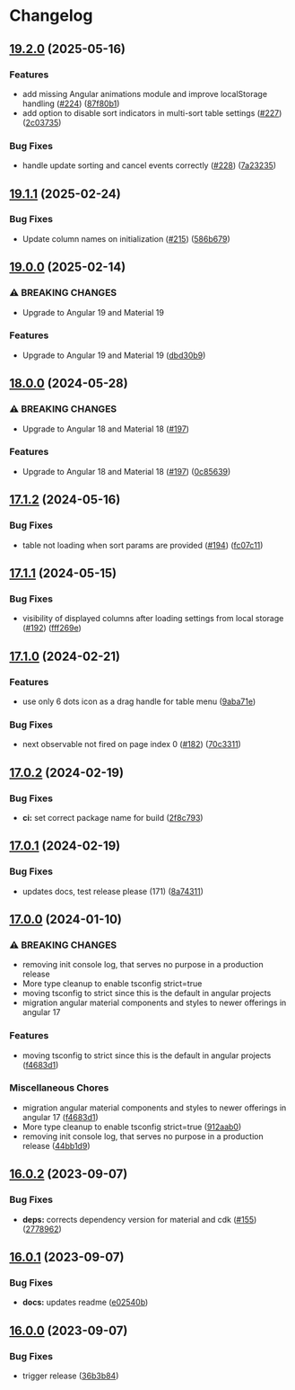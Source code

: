 # Changelog

## [19.2.0](https://github.com/Maxl94/ngx-multi-sort-table/compare/v19.1.1...v19.2.0) (2025-05-16)


### Features

* add missing Angular animations module and improve localStorage handling ([#224](https://github.com/Maxl94/ngx-multi-sort-table/issues/224)) ([87f80b1](https://github.com/Maxl94/ngx-multi-sort-table/commit/87f80b11d15c97b31683dd27549709922da70a38))
* add option to disable sort indicators in multi-sort table settings ([#227](https://github.com/Maxl94/ngx-multi-sort-table/issues/227)) ([2c03735](https://github.com/Maxl94/ngx-multi-sort-table/commit/2c03735e0811eb884fc119ce3b1521850c69064f))


### Bug Fixes

* handle update sorting and cancel events correctly ([#228](https://github.com/Maxl94/ngx-multi-sort-table/issues/228)) ([7a23235](https://github.com/Maxl94/ngx-multi-sort-table/commit/7a23235dc5e268f204e1b70ece885a5020ac2b80))

## [19.1.1](https://github.com/Maxl94/ngx-multi-sort-table/compare/v19.1.0...v19.1.1) (2025-02-24)


### Bug Fixes

* Update column names on initialization ([#215](https://github.com/Maxl94/ngx-multi-sort-table/issues/215)) ([586b679](https://github.com/Maxl94/ngx-multi-sort-table/commit/586b6795c48958937fef8bdcfce89f75be81ae7a))

## [19.0.0](https://github.com/Maxl94/ngx-multi-sort-table/compare/v18.0.0...v19.0.0) (2025-02-14)


### ⚠ BREAKING CHANGES

* Upgrade to Angular 19 and Material 19

### Features

* Upgrade to Angular 19 and Material 19 ([dbd30b9](https://github.com/Maxl94/ngx-multi-sort-table/commit/dbd30b94d56a584249a25135d0de4e054f050dd5))

## [18.0.0](https://github.com/Maxl94/ngx-multi-sort-table/compare/v17.1.2...v18.0.0) (2024-05-28)


### ⚠ BREAKING CHANGES

* Upgrade to Angular 18 and Material 18 ([#197](https://github.com/Maxl94/ngx-multi-sort-table/issues/197))

### Features

* Upgrade to Angular 18 and Material 18 ([#197](https://github.com/Maxl94/ngx-multi-sort-table/issues/197)) ([0c85639](https://github.com/Maxl94/ngx-multi-sort-table/commit/0c856394359812bc50398830fb65bb01237d33c6))

## [17.1.2](https://github.com/Maxl94/ngx-multi-sort-table/compare/v17.1.1...v17.1.2) (2024-05-16)


### Bug Fixes

* table not loading when sort params are provided ([#194](https://github.com/Maxl94/ngx-multi-sort-table/issues/194)) ([fc07c11](https://github.com/Maxl94/ngx-multi-sort-table/commit/fc07c111322ee58de0dcabbffd92db830a32010e))

## [17.1.1](https://github.com/Maxl94/ngx-multi-sort-table/compare/v17.1.0...v17.1.1) (2024-05-15)


### Bug Fixes

* visibility of displayed columns after loading settings from local storage ([#192](https://github.com/Maxl94/ngx-multi-sort-table/issues/192)) ([fff269e](https://github.com/Maxl94/ngx-multi-sort-table/commit/fff269ea46adee41705e8236a060d9f68b3cdd79))

## [17.1.0](https://github.com/Maxl94/ngx-multi-sort-table/compare/v17.0.2...v17.1.0) (2024-02-21)


### Features

* use only 6 dots icon as a drag handle for table menu ([9aba71e](https://github.com/Maxl94/ngx-multi-sort-table/commit/9aba71ebb74307b39bbeedb0a7e686758a21153e))


### Bug Fixes

* next observable not fired on page index 0 ([#182](https://github.com/Maxl94/ngx-multi-sort-table/issues/182)) ([70c3311](https://github.com/Maxl94/ngx-multi-sort-table/commit/70c33114d6e9385c9633ceb1185dd2a1a52bfb39))

## [17.0.2](https://github.com/Maxl94/ngx-multi-sort-table/compare/v17.0.1...v17.0.2) (2024-02-19)


### Bug Fixes

* **ci:** set correct package name for build ([2f8c793](https://github.com/Maxl94/ngx-multi-sort-table/commit/2f8c79323f83ebfb6bd3f22c7863ed731b081f0d))

## [17.0.1](https://github.com/Maxl94/ngx-multi-sort-table/compare/v17.0.0...v17.0.1) (2024-02-19)


### Bug Fixes

* updates docs, test release please (171) ([8a74311](https://github.com/Maxl94/ngx-multi-sort-table/commit/8a7431159d7dde56f340cbd04c5f8becbd840397))

## [17.0.0](https://github.com/Maxl94/ngx-multi-sort-table/compare/v16.0.2...v17.0.0) (2024-01-10)


### ⚠ BREAKING CHANGES

* removing init console log, that serves no purpose in a production release
* More type cleanup to enable tsconfig strict=true
* moving tsconfig to strict since this is the default in angular projects
* migration angular material components and styles to newer offerings in angular 17

### Features

* moving tsconfig to strict since this is the default in angular projects ([f4683d1](https://github.com/Maxl94/ngx-multi-sort-table/commit/f4683d1c1faf7b1a6cc3afed9311d0303271aee2))


### Miscellaneous Chores

* migration angular material components and styles to newer offerings in angular 17 ([f4683d1](https://github.com/Maxl94/ngx-multi-sort-table/commit/f4683d1c1faf7b1a6cc3afed9311d0303271aee2))
* More type cleanup to enable tsconfig strict=true ([912aab0](https://github.com/Maxl94/ngx-multi-sort-table/commit/912aab0673b0881b2dbeadb9c2913270596d8ce6))
* removing init console log, that serves no purpose in a production release ([44bb1d9](https://github.com/Maxl94/ngx-multi-sort-table/commit/44bb1d925a6b962636a7d6cebaa8a6d95325e6c2))

## [16.0.2](https://github.com/Maxl94/ngx-multi-sort-table/compare/v16.0.1...v16.0.2) (2023-09-07)


### Bug Fixes

* **deps:** corrects dependency version for material and cdk ([#155](https://github.com/Maxl94/ngx-multi-sort-table/issues/155)) ([2778962](https://github.com/Maxl94/ngx-multi-sort-table/commit/27789621cd77718cddb39e9d8a04c49de2b7c922))

## [16.0.1](https://github.com/Maxl94/ngx-multi-sort-table/compare/v16.0.0...v16.0.1) (2023-09-07)


### Bug Fixes

* **docs:** updates readme ([e02540b](https://github.com/Maxl94/ngx-multi-sort-table/commit/e02540b144c3a890113c6203b727d5475d021514))

## [16.0.0](https://github.com/Maxl94/ngx-multi-sort-table/compare/v1.0.0...v16.0.0) (2023-09-07)


### Bug Fixes

* trigger release ([36b3b84](https://github.com/Maxl94/ngx-multi-sort-table/commit/36b3b84c1a5bb5d927d12fdeffcb76fa21017b9e))
